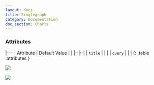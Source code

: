 ```yaml
---
layout: docs
title: Singlegraph
category: Documentation
doc_section: Charts
---
```


### Attributes

|---
| Attribute | Default Value | |
|-:|:-|
| `title` | | |
| `query` | | |
{: .table .attributes }

![](singlegraph1.png)

![](singlegraph2.png)
